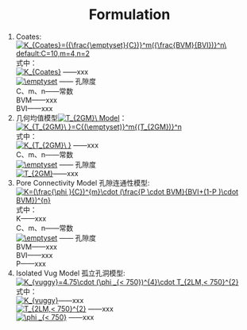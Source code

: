 # <center>Formulation</center>
1. Coates:<br> <a href="https://www.codecogs.com/eqnedit.php?latex=K_{Coates}=({\frac{\emptyset}{C})}^m({\frac{BVM}{BVI})}^n\&space;default:C=10,m=4,n=2" target="_blank"><img src="https://latex.codecogs.com/gif.latex?K_{Coates}=({\frac{\emptyset}{C})}^m({\frac{BVM}{BVI})}^n\&space;default:C=10,m=4,n=2" title="K_{Coates}=({\frac{\emptyset}{C})}^m({\frac{BVM}{BVI})}^n\ default:C=10,m=4,n=2" /></a> <br>
式中：<br><a href="https://www.codecogs.com/eqnedit.php?latex=K_{Coates}" target="_blank"><img src="https://latex.codecogs.com/gif.latex?K_{Coates}" title="K_{Coates}" /></a> ——xxx
<br><a href="https://www.codecogs.com/eqnedit.php?latex=\emptyset" target="_blank"><img src="https://latex.codecogs.com/gif.latex?\emptyset" title="\emptyset" /></a> —— 孔隙度
<br>C、m、n——常数
<br>BVM——xxx
<br>BVI——xxx
2. 几何均值模型<a href="https://www.codecogs.com/eqnedit.php?latex=T_{2GM}\&space;Model" target="_blank"><img src="https://latex.codecogs.com/gif.latex?T_{2GM}\&space;Model" title="T_{2GM}\ Model" /></a>：
<br><a href="https://www.codecogs.com/eqnedit.php?latex=K_{T_{2GM}\&space;}=C{(\emptyset)}^m{(T_{2GM})}^n" target="_blank"><img src="https://latex.codecogs.com/gif.latex?K_{T_{2GM}\&space;}=C{(\emptyset)}^m{(T_{2GM})}^n" title="K_{T_{2GM}\ }=C{(\emptyset)}^m{(T_{2GM})}^n" /></a>
<br>式中：
<br><a href="https://www.codecogs.com/eqnedit.php?latex=K_{T_{2GM}\&space;}" target="_blank"><img src="https://latex.codecogs.com/gif.latex?K_{T_{2GM}\&space;}" title="K_{T_{2GM}\ }" /></a> ——xxx
<br>C、m、n——常数
<br><a href="https://www.codecogs.com/eqnedit.php?latex=\emptyset" target="_blank"><img src="https://latex.codecogs.com/gif.latex?\emptyset" title="\emptyset" /></a> —— 孔隙度
<br><a href="https://www.codecogs.com/eqnedit.php?latex=T_{2GM}" target="_blank"><img src="https://latex.codecogs.com/gif.latex?T_{2GM}" title="T_{2GM}" /></a>——xxx
3. Pore Connectivity Model 孔隙连通性模型:
<br><a href="https://www.codecogs.com/eqnedit.php?latex=K=(\frac{\phi&space;}{C})^{m}\cdot&space;(\frac{P&space;\cdot&space;BVM}{BVI&plus;(1-P&space;)\cdot&space;BVM})^{n}" target="_blank"><img src="https://latex.codecogs.com/gif.latex?K=(\frac{\phi&space;}{C})^{m}\cdot&space;(\frac{P&space;\cdot&space;BVM}{BVI&plus;(1-P&space;)\cdot&space;BVM})^{n}" title="K=(\frac{\phi }{C})^{m}\cdot (\frac{P \cdot BVM}{BVI+(1-P )\cdot BVM})^{n}" /></a>
<br>式中：
<br>K——xxx
<br>C、m、n——常数
<br><a href="https://www.codecogs.com/eqnedit.php?latex=\emptyset" target="_blank"><img src="https://latex.codecogs.com/gif.latex?\emptyset" title="\emptyset" /></a> —— 孔隙度
<br>BVM——xxx
<br>BVI——xxx
<br>P——xxx
4. Isolated Vug Model 孤立孔洞模型:
<br><a href="https://www.codecogs.com/eqnedit.php?latex=K_{vuggy}=4.75\cdot&space;(\phi&space;_{<&space;750})^{4}\cdot&space;T_{2LM,<&space;750}^{2}" target="_blank"><img src="https://latex.codecogs.com/gif.latex?K_{vuggy}=4.75\cdot&space;(\phi&space;_{<&space;750})^{4}\cdot&space;T_{2LM,<&space;750}^{2}" title="K_{vuggy}=4.75\cdot (\phi _{< 750})^{4}\cdot T_{2LM,< 750}^{2}" /></a>
<br>式中：
<br><a href="https://www.codecogs.com/eqnedit.php?latex=K_{vuggy}" target="_blank"><img src="https://latex.codecogs.com/gif.latex?K_{vuggy}" title="K_{vuggy}" /></a>——xxx
<br><a href="https://www.codecogs.com/eqnedit.php?latex=T_{2LM,<&space;750}^{2}" target="_blank"><img src="https://latex.codecogs.com/gif.latex?T_{2LM,<&space;750}^{2}" title="T_{2LM,< 750}^{2}" /></a> ——xxx
<br><a href="https://www.codecogs.com/eqnedit.php?latex=\phi&space;_{<&space;750}" target="_blank"><img src="https://latex.codecogs.com/gif.latex?\phi&space;_{<&space;750}" title="\phi _{< 750}" /></a> ——xxx
